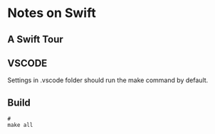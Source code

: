 # Notes on Swift

## A Swift Tour

## VSCODE

Settings in .vscode folder should run the make command by default.

## Build

```shell
# 
make all
```
